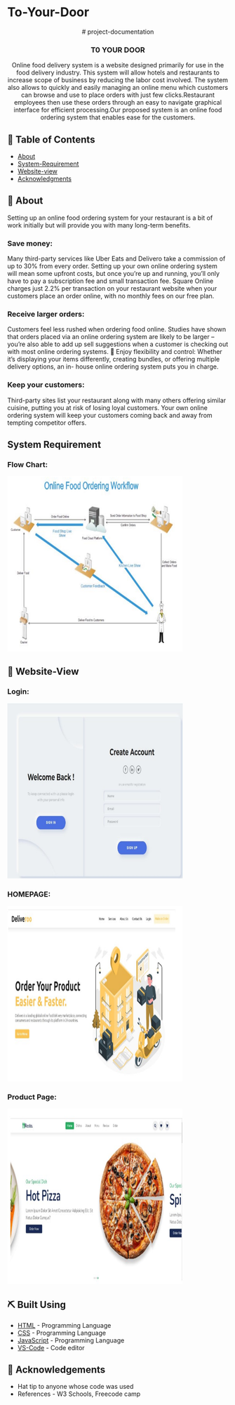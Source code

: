 # To-Your-Door
<p align="center"> # project-documentation

</p>



<h3 align="center">T0 YOUR DOOR</h3>



<p align="center"> Online food delivery system is a website designed primarily for use in the food delivery industry. This system will allow hotels and restaurants to increase scope of business by reducing the labor cost involved. The system also allows to quickly and easily managing an online menu which customers can browse and use to place orders with just few clicks.Restaurant employees then use these orders through an easy to navigate graphical interface for efficient processing.Our proposed system is an online food ordering system that enables ease for the customers.
    <br> 
</p>

## 📝 Table of Contents
- [About](#about)
- [System-Requirement](#system-Requirement)
- [Website-view](#🎈-website-view)
- [Acknowledgments](#acknowledgements)

## 🧐 About <a name = "about"></a>
Setting up an online food ordering system for your restaurant is a bit of
work initially but will provide you with many long-term benefits.
### Save money: 
Many third-party services like Uber Eats and Delivero take a commission of up to 30% from every order. Setting up your own online ordering system will mean some upfront costs, but once you’re up and running, you’ll only have to pay a subscription fee and small transaction fee. Square Online charges just 2.2% per transaction on your restaurant website when your customers place an order online, with no
monthly fees on our free plan. 
### Receive larger orders: 
Customers feel less rushed when ordering food online. Studies have shown that orders placed via an online ordering system are likely to be larger – you’re also able to add up sell suggestions when a customer is checking out with most online ordering systems.  Enjoy flexibility and control: Whether it’s displaying your items differently, creating bundles, or offering multiple delivery options, an in- house online ordering system puts you in charge. 
### Keep your customers: 
Third-party sites list your restaurant along with many others offering similar cuisine, putting you at risk of losing loyal customers. Your own online ordering system will keep your customers
coming back and away from tempting competitor offers.


## System Requirement <a name = "system Requirement"></a>

### Flow Chart: 

 <p>
<img width=400px height=400px src="/images/Flow.jpg">
</p>








## 🎈 Website-View <a name="website view"></a>

### Login:
<p>
<img width=400px height=400px src="/images/Login.jpg">
</p>

### HOMEPAGE:
<p>
<img width=400px height=400px src="/images/Home.jpg">
</p>

### Product Page:
<p>
<img width=400px height=400px src="/images/Product.jpg">
</p>






## ⛏️ Built Using <a name = "built_using"></a>
- [HTML](https://www.w3schools.com/html/) - Programming Language
- [CSS](https://www.w3schools.com/css/default.asp) - Programming Language
- [JavaScript](https://www.w3schools.com/js/default.asp) - Programming Language
- [VS-Code](https://www.VS-Code.com/) - Code editor



## 🎉 Acknowledgements <a name = "acknowledgement"></a>
- Hat tip to anyone whose code was used
- References - W3 Schools, Freecode camp


